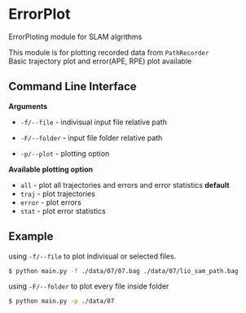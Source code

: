 # ErrorPlot
ErrorPloting module for SLAM algrithms

This module is for plotting recorded data from `PathRecorder`  
Basic trajectory plot and error(APE, RPE) plot available

## Command Line Interface
**Arguments**
* `-f/--file` - indivisual input file relative path
* `-F/--folder` - input file folder relative path

* `-p/--plot` - plotting option  

**Available plotting option**
* `all` - plot all trajectories and errors and error statistics **default**
* `traj` - plot trajectories
* `error` - plot errors
* `stat` - plot error statistics

## Example
using `-f/--file` to plot indivisual or selected files.
```bash
$ python main.py -f ./data/07/07.bag ./data/07/lio_sam_path.bag
```
using `-F/--folder` to plot every file inside folder
```bash
$ python main.py -p ./data/07
```
